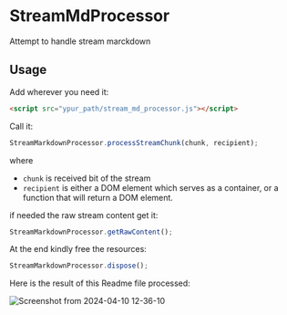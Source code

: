 # StreamMdProcessor
Attempt to handle stream marckdown

## Usage

Add wherever you need it:
```HTML
<script src="ypur_path/stream_md_processor.js"></script>
```

Call it:
```javascript
StreamMarkdownProcessor.processStreamChunk(chunk, recipient);
```
where 
- `chunk` is received bit of the stream
- `recipient` is either a DOM element which serves as a container, or a function that will return a DOM element.

if needed the raw stream content get it:
```javascript
StreamMarkdownProcessor.getRawContent();
```

At the end kindly free the resources:
```javascript
StreamMarkdownProcessor.dispose();
```

Here is the result of this Readme file processed:

![Screenshot from 2024-04-10 12-36-10](https://github.com/ivostoykov/StreamMdProcessor/assets/889184/b3080595-62f1-4caf-a7a0-b0806904ad91)
